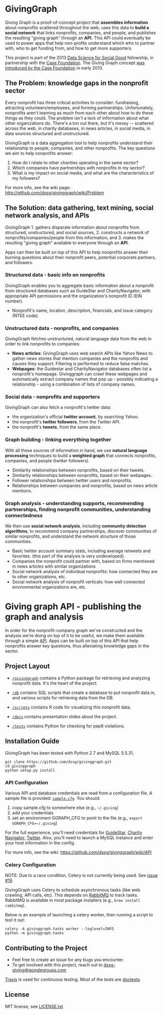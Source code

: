 GivingGraph
========
Giving Graph is a proof-of-concept project that **assembles information** about nonprofits scattered throughout the web, uses this data to **build a social network** that links nonprofits, companies, and people, and publishes the resulting "giving graph" through an **API.** This API could eventually be used to power apps that help non-profits understand which who to partner with, who to get funding from, and how to get more supporters.

This project is part of the 2013 [Data Science for Social Good](http://dssg.io) fellowship, in partnership with the [Case Foundation](http://casefoundation.org). The Giving Graph concept [was introduced by the Case Foundation](http://casefoundation.org/blog/how-new-type-social-graph-could-change-philanthropy) in early 2013.


## The Problem: knowledge gaps in the nonprofit sector
Every nonprofit has three critical activities to consider: fundraising, attracting volunteers/employees, and forming partnerships. Unfortunately, nonprofits aren't learning as much from each other about how to do these things as they could. The problem isn't a lack of information about what other organizations do. There's a ton out there, but it's messy -- scattered across the web, in charity databases, in news articles, in social media, in data sources structured and unstructured.

GivingGraph is a data aggregation tool to help nonprofits understand their relationship to people, companies, and other nonprofits. The key questions we aim to help nonprofits answer:

1. How do I relate to other charities operating in the same sector?
2. Which companies have partnerships with nonprofits in my sector?
3. What is my impact on social media, and what are the characteristics of my followers?

For more info, see the wiki page: http://github.com/dssg/givinggraph/wiki/Problem

## The Solution: data gathering, text mining, social network analysis, and APIs
GivingGraph 1. gathers disparate information about nonprofits from structured, unstructured, and social sources, 2. constructs a network of nonprofits/companies/people from this information, and 3. makes the resulting "giving graph" available to everyone through an **API**. 

Apps can then be built on top of this API to help nonprofits answer their burning questions about their nonprofit peers, potential corporate partners, and followers. 

### Structured data - basic info on nonprofits
GivingGraph enables you to aggregate basic information about a nonprofit from structured databases such as GuideStar and CharityNavigator, with appropriate API permissions and the organization's nonprofit ID (EIN number).

* Nonprofit's name, location, description, financials, and issue category (NTEE code).

### Unstructured data - nonprofits, and companies
GivingGraph fetches unstructured, natural language data from the web in order to link nonprofits to companies:

- **News articles**: GivingGraph uses web search APIs like Yahoo News to gather news stories that mention companies and the nonprofits and causes they support. Filtering is performed to reduce false matches.
- **Webpages**: the Guidestar and CharityNavigator databases often list a nonprofit's homepage. Givinggraph can crawl these webpages and automatically extract company names that pop up - possibly indicating a relationship - using a combination of lists of company names.

### Social data - nonprofits and supporters
GivingGraph can also fetch a nonprofit's twitter data:

- the organization's official **twitter account**, by searching Yahoo.
- the nonprofit's **twitter followers**, from the Twitter API.
- the nonprofit's **tweets**, from the same place.

### Graph building - linking everything together
With all these sources of information in hand, we use **natural language processing** techniques to build a **weighted graph** that connects nonprofits, companies, and people (twitter followers). 

- Similarity relationships between nonprofits, based on their tweets.
- Similarity relationships between nonprofits, based on their webpages.
- Follower relationships between twitter users and nonprofits.
- Relationships between companies and nonprofits, based on news article mentions.

### Graph analysis - understanding supports, recommending partnerships, finding nonprofit communities, understanding connectedness
We then use **social network analysis**, including **community detection algorithms**, to recommend company partnerships, discover communities of similar nonprofits, and understand the network structure of those communities.

- Basic twitter account summary stats, including average retweets and favorites. (this part of the analysis is very undeveloped).
- Companies the nonprofit could partner with, based on firms mentioned in news articles with similar organizations
- Social network analysis of individual nonprofits: how connected they are to other organizations, etc.
- Social network analysis of nonprofit verticals: how well connected environmental organizations are, etc.

# Giving graph API - publishing the graph and analysis
In order for the nonprofit-company graph we've constructed and the analysis we're doing on top of it to be useful, we make them available through a simple [API](https://github.com/dssg/givinggraph/wiki/API). Apps can be built on top of this API that help nonprofits answer key questions, thus alleviating knowledge gaps in the sector.

## Project Layout
* [`/givinggraph`](givinggraph) contains a Python package for retrieving and analyzing nonprofit data. It's the heart of the project.
* [`/db`](db) contains SQL scripts that create a database to put nonprofit data in, and various scripts for retrieving data from the DB.
* [`/scripts`](scripts) contains R code for visualizing this nonprofit data.

* [`/docs`](docs) contains presentation slides about the project.
* [`/tests`](tests) contains Python for checking for pep8 violations.

## Installation Guide
GivingGraph has been tested with Python 2.7 and MySQL 5.5.31.

    git clone https://github.com/dssg/givinggraph.git
    cd givinggraph
    python setup.py install

### API Configuration
Various API and database credentials are read from a configuration file. A sample file is provided: [`sample.cfg`](https://github.com/dssg/givinggraph/blob/master/sample.cfg). You should:

1. copy sample.cfg to somewhere else (e.g., `~/.giving`)
2. add your credentials
3. set an environment GGRAPH_CFG to point to the file (e.g., `export GGRAPH_CFG=~/.giving`)

For the full experience, you'll need credentials for [GuideStar](http://www.guidestar.org/), [Charity Navigator](http://www.charitynavigator.org/), [Twitter](http://twitter.com). Also, you'll need to launch a MySQL instance and enter your host information in the config.

For more info, see the wiki: https://github.com/dssg/givinggraph/wiki/API

### Celery Configuration

NOTE: Due to a race condition, Celery is not currently being used. See [issue #19](https://github.com/dssg/givinggraph/issues/19).

GivingGraph uses Celery to schedule asynchronous tasks (like web crawling, API
calls, etc). This depends on [RabbitMQ](http://www.rabbitmq.com/) to track
tasks. RabbitMQ is available in most package installers (e.g., `brew install
rabbitmq`).

Below is an example of launching a celery worker, then running a script to test it out:

```
celery -A givinggraph.tasks worker --loglevel=INFO
python -m givinggraph.tasks
```

## Contributing to the Project
- Feel free to create an issue for any bugs you encounter.
- To get involved with this project, reach out to <dssg-giving@googlegroups.com>

[Travis](https://travis-ci.org/dssg/givinggraph) is used for continuous testing. Most of the tests are [doctests](http://docs.python.org/2/library/doctest.html).

## License
MIT license, see [LICENSE.txt](LICENSE.txt)
